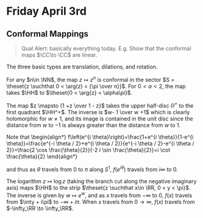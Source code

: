 # Friday April 3rd

## Conformal Mappings

> Qual Alert: basically everything today.
> E.g. Show that the conformal maps $\CC\to \CC$ are linear.

The three basic types are translation, dilations, and rotation.

For any $n\in \NN$, the map $z\mapsto z^n$ is conformal in the sector $S = \theset{z \suchthat 0 < \arg(z) < {\pi \over n}}$.
For $0 < \alpha < 2$, the map takes $\HH$ to $\theset{0 < \arg{z} < \alpha\pi}$.

The map $z \mapsto {1 +z \over 1 - z}$ takes the upper half-disc $\DD^+$ to the first quadrant $\HH^+$.
The inverse is $w- 1 \over w +1$ which is clearly holomorphic for $w\neq 1$, and its image is contained in the unit disc since the distance from $w$ to $-1$ is always greater than the distance from $w$ to $1$.

Note that
\begin{align*}
f\left(e^{i \theta}\right)=\frac{1+e^{i \theta}}{1-e^{i \theta}}=\frac{e^{-i \theta / 2}+e^{i \theta / 2}}{e^{-i \theta / 2}-e^{i \theta / 2}}=\frac{2 \cos \frac{\theta}{2}}{-2 i \sin \frac{\theta}{2}}=i \cot \frac{\theta}{2}
\end{align*}

and thus as $\theta$ travels from $0$ to $\pi$ along $S^1$, $f(e^{i\theta})$ travels from $i\infty$ to 0.

The logarithm $z\mapsto \log z$ (taking the branch cut along the negative imaginary axis) maps $\HH$ to the strip $\theset{z \suchthat x\in \RR, 0 < y < \pi}$.
The inverse is given by $w \mapsto e^w$, and as $x$ travels from $-\infty$ to $0$, $f(x)$ travels from $\inty + i\pi$ to $-\infty + i\pi$.
When $x$ travels from $0\to\infty$, $f(x)$ travels from $-\infty_\RR \to \infty_\RR$.
